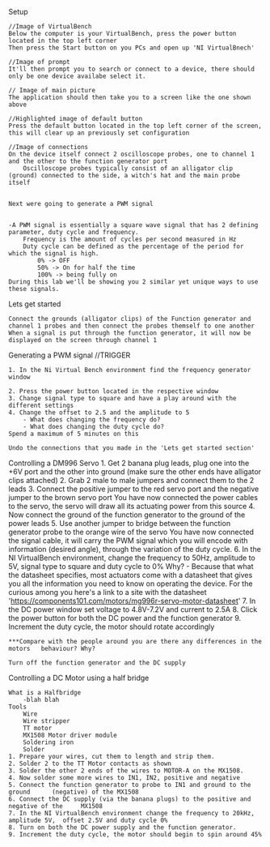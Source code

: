 Setup

	//Image of VirtualBench
	Below the computer is your VirtualBench, press the power button located in the top left corner
	Then press the Start button on you PCs and open up 'NI VirtualBnech'

	//Image of prompt
	It'll then prompt you to search or connect to a device, there should only be one device availabe select it.

	// Image of main picture
	The application should then take you to a screen like the one shown above

	//Highlighted image of default button
	Press the default button located in the top left corner of the screen, this will clear up an previously set configuration

	//Image of connections
	On the device itself connect 2 oscilloscope probes, one to channel 1 and the other to the function generator port
		Oscilloscope probes typically consist of an alligator clip (ground) connected to the side, a witch's hat and the main probe itself
		

	Next were going to generate a PWM signal


	-A PWM signal is essentially a square wave signal that has 2 defining parameter, duty cycle and frequency.
		Frequency is the amount of cycles per second measured in Hz
		Duty cycle can be defined as the percentage of the period for which the signal is high.
			0% -> OFF
			50% -> On for half the time
			100% -> being fully on
	During this lab we'll be showing you 2 similar yet unique ways to use these signals.

Lets get started

	Connect the grounds (alligator clips) of the Function generator and channel 1 probes and then connect the probes themself to one another
	When a signal is put through the function generator, it will now be displayed on the screen through channel 1

Generating a PWM signal //TRIGGER

	1. In the Ni Virtual Bench environment find the frequency generator window

	2. Press the power button located in the respective window
	3. Change signal type to square and have a play around with the different settings
	4. Change the offset to 2.5 and the amplitude to 5
		- What does changing the frequency do?
		- What does changing the duty cycle do?
	Spend a maximum of 5 minutes on this
	
	Undo the connections that you made in the 'Lets get started section'

Controlling a DM996 Servo
	1. Get 2 banana plug leads, plug one into the +6V port and the other into ground (make sure the other ends have alligator clips attached)
	2. Grab 2 male to male jumpers and connect them to the 2 leads
	3. Connect the positive jumper to the red servo port and the negative jumper to the brown servo port
		You have now connected the power cables to the servo, the servo will draw all its actuating power from this source
	4. Now connect the ground of the function generator to the ground of the power leads
	5. Use another jumper to bridge between the function generator probe to the orange wire of the servo
		You have now connected the signal cable, it will carry the PWM signal which you will encode with information (desired angle), through the 		variation of the duty cycle.
	6. In the NI VirtualBench environment, change the frequency to 50Hz, amplitude to 5V, signal type to square and duty cycle to 0%
		Why? - Because that what the datasheet specifies, most actuators come with a datasheet that gives  you all the information you need to know 		on operating the device.
		For the curious among you here's a link to a site with the datasheet 'https://components101.com/motors/mg996r-servo-motor-datasheet'
	7. In the DC power window set voltage to 4.8V-7.2V and current to 2.5A
	8. Click the power button for both the DC power and the function generator
	9. Increment the duty cycle, the motor should rotate accordingly

	***Compare with the people around you are there any differences in the motors 	behaviour? Why?

	Turn off the function generator and the DC supply

Controlling a DC Motor using a half bridge
	
	What is a Halfbridge
		-blah blah
	Tools
		Wire
		Wire stripper
		TT motor
		MX1508 Motor driver module
		Soldering iron
		Solder
	1. Prepare your wires, cut them to length and strip them.
	2. Solder 2 to the TT Motor contacts as shown
	3. Solder the other 2 ends of the wires to MOTOR-A on the MX1508.
	4. Now solder some more wires to IN1, IN2, positive and negative
	5. Connect the function generator to probe to IN1 and ground to the ground 		(negative) of the MX1508
	6. Connect the DC supply (via the banana plugs) to the positive and negative of the 	MX1508
	7. In the NI VirtualBench environment change the frequency to 20kHz, amplitude 5V, 	offset 2.5V and duty cycle 0%
	8. Turn on both the DC power supply and the function generator.
	9. Increment the duty cycle, the motor should begin to spin around 45%
